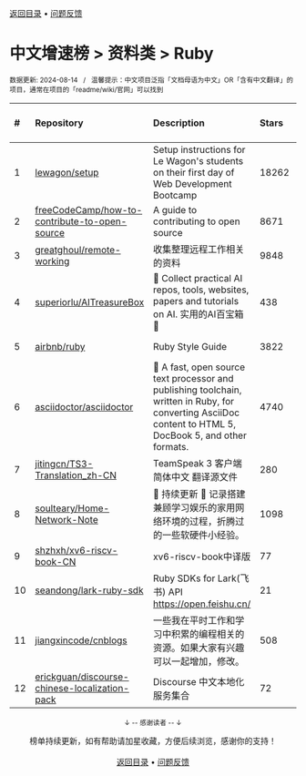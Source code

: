 <a href="https://github.com/GrowingGit/GitHub-Chinese-Top-Charts#github中文排行榜">返回目录</a> • <a href="/content/docs/feedback.md">问题反馈</a>

# 中文增速榜 > 资料类 > Ruby
<sub>数据更新: 2024-08-14&nbsp;&nbsp;&nbsp;/&nbsp;&nbsp;&nbsp;温馨提示：中文项目泛指「文档母语为中文」OR「含有中文翻译」的项目，通常在项目的「readme/wiki/官网」可以找到</sub>

|#|Repository|Description|Stars|Average daily growth|Updated|
|:-|:-|:-|:-|:-|:-|
|1|[lewagon/setup](https://github.com/lewagon/setup)|Setup instructions for Le Wagon's students on their first day of Web Development Bootcamp|18262|5|2024-08-12|
|2|[freeCodeCamp/how-to-contribute-to-open-source](https://github.com/freeCodeCamp/how-to-contribute-to-open-source)|A guide to contributing to open source|8671|3|2024-08-10|
|3|[greatghoul/remote-working](https://github.com/greatghoul/remote-working)|收集整理远程工作相关的资料|9848|2|2024-07-01|
|4|[superiorlu/AITreasureBox](https://github.com/superiorlu/AITreasureBox)|🤖 Collect practical AI repos, tools, websites, papers and tutorials on AI. 实用的AI百宝箱 💎 |438|1|2024-08-13|
|5|[airbnb/ruby](https://github.com/airbnb/ruby)|Ruby Style Guide|3822|1|2024-07-23|
|6|[asciidoctor/asciidoctor](https://github.com/asciidoctor/asciidoctor)|:gem: A fast, open source text processor and publishing toolchain, written in Ruby, for converting AsciiDoc content to HTML 5, DocBook 5, and other formats.|4740|1|2024-07-31|
|7|[jitingcn/TS3-Translation_zh-CN](https://github.com/jitingcn/TS3-Translation_zh-CN)|TeamSpeak 3 客户端 简体中文 翻译源文件|280|0|2024-05-13|
|8|[soulteary/Home-Network-Note](https://github.com/soulteary/Home-Network-Note)|🚧 持续更新 🚧 记录搭建兼顾学习娱乐的家用网络环境的过程，折腾过的一些软硬件小经验。|1098|0|2024-05-02|
|9|[shzhxh/xv6-riscv-book-CN](https://github.com/shzhxh/xv6-riscv-book-CN)|xv6-riscv-book中译版|77|0|2024-05-07|
|10|[seandong/lark-ruby-sdk](https://github.com/seandong/lark-ruby-sdk)|Ruby SDKs for Lark(飞书) API https://open.feishu.cn/|21|0|2024-02-25|
|11|[jiangxincode/cnblogs](https://github.com/jiangxincode/cnblogs)|一些我在平时工作和学习中积累的编程相关的资源。如果大家有兴趣可以一起增加，修改。|508|0|2024-07-12|
|12|[erickguan/discourse-chinese-localization-pack](https://github.com/erickguan/discourse-chinese-localization-pack)|Discourse 中文本地化服务集合|72|0|2024-04-01|

<div align="center">
    <p><sub>↓ -- 感谢读者 -- ↓</sub></p>
    榜单持续更新，如有帮助请加星收藏，方便后续浏览，感谢你的支持！
</div>

<br/>

<div align="center"><a href="https://github.com/GrowingGit/GitHub-Chinese-Top-Charts#github中文排行榜">返回目录</a> • <a href="/content/docs/feedback.md">问题反馈</a></div>
